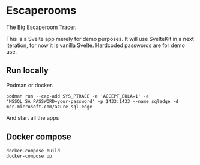 # Escaperooms

The Big Escaperoom Tracer.

This is a Svelte app merely for demo purposes. It will use SvelteKit in a next iteration, for now it is vanilla Svelte.
Hardcoded passwords are for demo use.

## Run locally

Podman or docker.

```shell
podman run --cap-add SYS_PTRACE -e 'ACCEPT_EULA=1' -e 'MSSQL_SA_PASSWORD=your-password' -p 1433:1433 --name sqledge -d mcr.microsoft.com/azure-sql-edge
```

And start all the apps


## Docker compose

```sh
docker-compose build
docker-compose up
```
